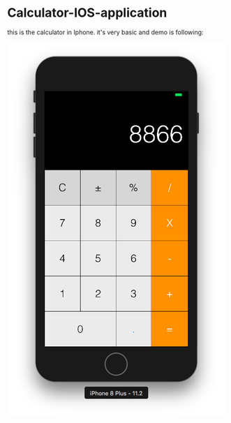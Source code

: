 
# Calculator-IOS-application
this is the calculator in Iphone.
it's very basic and demo is following:

[![Screen Shot](/demo.png)](https://github.com/longvudai01/Calculator-IOS-application/blob/master/demo.png)
